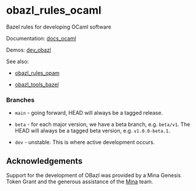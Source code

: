 # obazl_rules_ocaml
Bazel rules for developing OCaml software

Documentation: [docs_ocaml](https://obazl.github.io/docs_ocaml/)

Demos:  [dev_obazl](https://github.com/obazl/dev_obazl)

See also:

* [obazl_rules_opam](https://github.com/obazl/rules_opam)

* [obazl_tools_bazel](https://github.com/obazl/tools_bazel)

### Branches

* `main` - going forward, HEAD will always be a tagged release.

* `beta` - for each major version, we have a beta branch, e.g.
  `beta/v1`. The HEAD will always be a tagged beta version, e.g.
  `v1.0.0-beta.1`.

* `dev` - unstable. This is where active development occurs.

## Acknowledgements

Support for the development of OBazl was provided by a Mina Genesis
Token Grant and the generous assistance of the [Mina](https://minaprotocol.com/) team.
